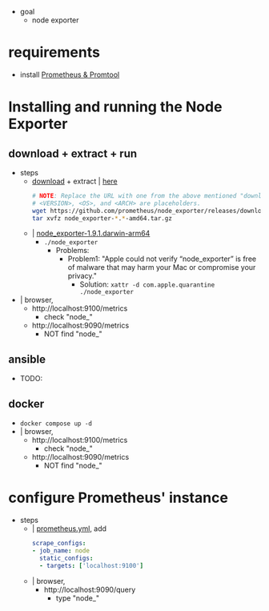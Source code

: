 * goal
  * node exporter

# requirements

* install [Prometheus & Promtool](/prometheus/README.md#install)

# Installing and running the Node Exporter
## download + extract + run
* steps
  * [download](https://github.com/prometheus/node_exporter/releases) + extract | [here](node_exporter-1.9.1.darwin-arm64)
    ```bash
    # NOTE: Replace the URL with one from the above mentioned "downloads" page.
    # <VERSION>, <OS>, and <ARCH> are placeholders.
    wget https://github.com/prometheus/node_exporter/releases/download/v<VERSION>/node_exporter-<VERSION>.<OS>-<ARCH>.tar.gz
    tar xvfz node_exporter-*.*-amd64.tar.gz
    ```
  * | [node_exporter-1.9.1.darwin-arm64](node_exporter-1.9.1.darwin-arm64)
    * `./node_exporter`
      * Problems:
        * Problem1: "Apple could not verify “node_exporter” is free of malware that may harm your Mac or compromise your privacy."
          * Solution: `xattr -d com.apple.quarantine ./node_exporter`
* | browser,
    * http://localhost:9100/metrics
        * check "node_"
    * http://localhost:9090/metrics
        * NOT find "node_"
## ansible
* TODO:
## docker
* `docker compose up -d`
* | browser,
  * http://localhost:9100/metrics
    * check "node_"
  * http://localhost:9090/metrics
    * NOT find "node_"

# configure Prometheus' instance

* steps
  * | [prometheus.yml](prometheus.yml), add
    ```yaml
    scrape_configs:
    - job_name: node
      static_configs:
      - targets: ['localhost:9100']
    ```
  * | browser,
    * http://localhost:9090/query
      * type "node_"
